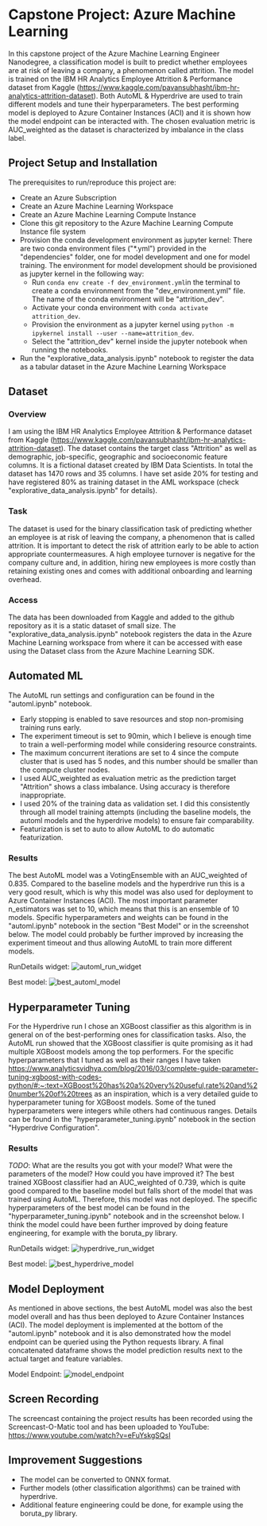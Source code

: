 # Capstone Project: Azure Machine Learning

In this capstone project of the Azure Machine Learning Engineer Nanodegree, a classification model is built to predict whether employees are at risk of leaving a company, a phenomenon called attrition. The model is trained on the IBM HR Analytics Employee Attrition & Performance dataset from Kaggle (https://www.kaggle.com/pavansubhasht/ibm-hr-analytics-attrition-dataset). Both AutoML & Hyperdrive are used to train different
models and tune their hyperparameters. The best performing model is deployed to Azure Container Instances (ACI) and it is shown how the model endpoint can be interacted with. The chosen evaluation metric is AUC_weighted as the dataset is characterized by imbalance in the class label.

## Project Setup and Installation

The prerequisites to run/reproduce this project are:
- Create an Azure Subscription
- Create an Azure Machine Learning Workspace
- Create an Azure Machine Learning Compute Instance
- Clone this git repository to the Azure Machine Learning Compute Instance file system
- Provision the conda development environment as jupyter kernel:
There are two conda environment files ("*.yml") provided in the "dependencies" folder, one for model development and one for model training. The environment for model development should be provisioned as jupyter kernel in the following way:
  - Run ```conda env create -f dev_environment.yml```in the terminal to create a conda environment from the "dev_environment.yml" file. The name of the conda environment will be     "attrition_dev". 
  - Activate your conda environment with ```conda activate attrition_dev```.
  - Provision the environment as a jupyter kernel using ```python -m ipykernel install --user --name=attrition_dev```.
  - Select the "attrition_dev" kernel inside the jupyter notebook when running the notebooks.
- Run the "explorative_data_analysis.ipynb" notebook to register the data as a tabular dataset in the Azure Machine Learning Workspace

## Dataset

### Overview
I am using the IBM HR Analytics Employee Attrition & Performance dataset from Kaggle (https://www.kaggle.com/pavansubhasht/ibm-hr-analytics-attrition-dataset). The dataset contains the target class "Attrition" as well as demographic, job-specific, geographic and socioeconomic feature columns. It is a fictional dataset created by IBM Data Scientists. In total the dataset has 1470 rows and 35 columns. I have set aside 20% for testing and have registered 80% as training dataset in the AML workspace (check "explorative_data_analysis.ipynb" for details).

### Task
The dataset is used for the binary classification task of predicting whether an employee is at risk of leaving the company, a phenomenon that is called attrition. It is important to detect the risk of attrition early to be able to action appropriate countermeasures. A high employee turnover is negative for the company culture and, in addition, hiring new employees is more costly than retaining existing ones and comes with additional onboarding and learning overhead.

### Access
The data has been downloaded from Kaggle and added to the github repository as it is a static dataset of small size. The "explorative_data_analysis.ipynb" notebook registers the data in the Azure Machine Learning workspace from where it can be accessed with ease using the Dataset class from the Azure Machine Learning SDK.

## Automated ML
The AutoML run settings and configuration can be found in the "automl.ipynb" notebook. 
- Early stopping is enabled to save resources and stop non-promising training runs early.
- The experiment timeout is set to 90min, which I believe is enough time to train a well-performing model while considering resource constraints.
- The maximum concurrent iterations are set to 4 since the compute cluster that is used has 5 nodes, and this number should be smaller than the compute cluster nodes.
- I used AUC_weighted as evaluation metric as the prediction target "Attrition" shows a class imbalance. Using accuracy is therefore inappropriate.
- I used 20% of the training data as validation set. I did this consistently through all model training attempts (including the baseline models, the automl models and the hyperdrive models) to ensure fair comparability.
- Featurization is set to auto to allow AutoML to do automatic featurization.

### Results
The best AutoML model was a VotingEnsemble with an AUC_weighted of 0.835. Compared to the baseline models and the hyperdrive run this is a very good result, which is why this model was also used for deployment to Azure Container Instances (ACI). The most important parameter n_estimators was set to 10, which means that this is an ensemble of 10 models. Specific hyperparameters and weights can be found in the "automl.ipynb" notebook in the section "Best Model" or in the screenshot below.
The model could probably be further improved by increasing the experiment timeout and thus allowing AutoML to train more different models.

RunDetails widget:
![automl_run_widget](https://github.com/sebastianbirk/udacity-aml-engineer-nanodegree/blob/master/03_aml_capstone/capstone_project_azure_machine_learning_engineer/screenshots/automl_run_widget.png)

Best model:
![best_automl_model](https://github.com/sebastianbirk/udacity-aml-engineer-nanodegree/blob/master/03_aml_capstone/capstone_project_azure_machine_learning_engineer/screenshots/best_automl_model.png)

## Hyperparameter Tuning
For the Hyperdrive run I chose an XGBoost classifier as this algorithm is in general on of the best-performing ones for classification tasks. Also, the AutoML run showed that the XGBoost classifier is quite promising as it had multiple XGBoost models among the top performers. 
For the specific hyperparameters that I tuned as well as their ranges I have taken https://www.analyticsvidhya.com/blog/2016/03/complete-guide-parameter-tuning-xgboost-with-codes-python/#:~:text=XGBoost%20has%20a%20very%20useful,rate%20and%20number%20of%20trees as an inspiration, which is a very detailed guide to hyperparameter tuning for XGBoost models. Some of the tuned hyperparameters were integers while others had continuous ranges. Details can be found in the "hyperparameter_tuning.ipynb" notebook in the section "Hyperdrive Configuration".

### Results
*TODO*: What are the results you got with your model? What were the parameters of the model? How could you have improved it?
The best trained XGBoost classifier had an AUC_weighted of 0.739, which is quite good compared to the baseline model but falls short of the model that was trained using AutoML. Therefore, this model was not deployed. The specific hyperparameters of the best model can be found in the "hyperparameter_tuning.ipynb" notebook and in the screenshot below.
I think the model could have been further improved by doing feature engineering, for example with the boruta_py library.

RunDetails widget:
![hyperdrive_run_widget](https://github.com/sebastianbirk/udacity-aml-engineer-nanodegree/blob/master/03_aml_capstone/capstone_project_azure_machine_learning_engineer/screenshots/hyperdrive_run_widget.png)

Best model:
![best_hyperdrive_model](https://github.com/sebastianbirk/udacity-aml-engineer-nanodegree/blob/master/03_aml_capstone/capstone_project_azure_machine_learning_engineer/screenshots/best_hyperdrive_model.png)

## Model Deployment
As mentioned in above sections, the best AutoML model was also the best model overall and has thus been deployed to Azure Container Instances (ACI). The model deployment is implemented at the bottom of the "automl.ipynb" notebook and it is also demonstrated how the model endpoint can be queried using the Python requests library. A final concatenated dataframe shows the model prediction results next to the actual target and feature variables.

Model Endpoint:
![model_endpoint](https://github.com/sebastianbirk/udacity-aml-engineer-nanodegree/blob/master/03_aml_capstone/capstone_project_azure_machine_learning_engineer/screenshots/model_endpoint.png)

## Screen Recording
The screencast containing the project results has been recorded using the Screencast-O-Matic tool and has been uploaded to YouTube:
https://www.youtube.com/watch?v=eFuYskgSQsI

## Improvement Suggestions
- The model can be converted to ONNX format.
- Further models (other classification algorithms) can be trained with hyperdrive.
- Additional feature engineering could be done, for example using the boruta_py library.

